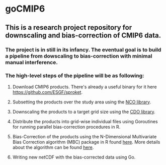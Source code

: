 # goCMIP6

## This is a research project repository for downscaling and bias-correction of CMIP6 data.

### The project is in still in its infancy. The eventual goal is to build a pipeline from dowscaling to bias-correction with minimal manual interference.

### The high-level steps of the pipeline will be as following:

1. Download CMIP6 products. There's already a useful binary for it here https://github.com/ESGF/sproket.

2. Subsetting the products over the study area using the [NCO library](http://nco.sourceforge.net/).

3. Downscaling the products to a target grid size using the [CDO library](https://code.mpimet.mpg.de/projects/cdo).

4. Distribute the products into grid-wise individual files using Goroutines for running parallel bias-correction procedures in R.

5. Bias-Correction of the products using the N-Dimensional Multivariate Bias Correction algorithm (MBC) package in R found [here](https://github.com/cran/MBC). More details about the algorithm can be found [here](https://doi.org/10.1007/s00382-017-3580-6).

6. Writing new netCDF with the bias-corrected data using Go.
 
